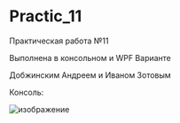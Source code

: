 # Practic_11




Практическая работа №11 



Выполнена в консольном и WPF Варианте 



Добжинским Андреем и Иваном Зотовым








Консоль:




![изображение](https://github.com/user-attachments/assets/4fbf6720-9dac-438a-8b3a-c59443166412)

